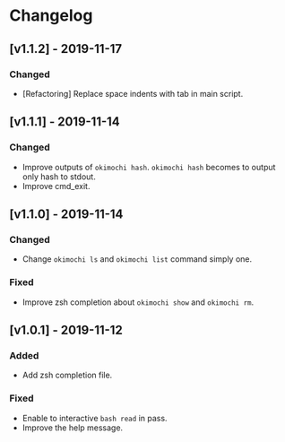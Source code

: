 # Changelog

## [v1.1.2] - 2019-11-17
### Changed
- [Refactoring] Replace space indents with tab in main script.


## [v1.1.1] - 2019-11-14
### Changed
- Improve outputs of `okimochi hash`.
  `okimochi hash` becomes to output only hash to stdout.
- Improve cmd_exit.


## [v1.1.0] - 2019-11-14
### Changed
- Change `okimochi ls` and `okimochi list` command simply one.

### Fixed
- Improve zsh completion about `okimochi show` and `okimochi rm`.

## [v1.0.1] - 2019-11-12
### Added
- Add zsh completion file.

### Fixed
- Enable to interactive `bash read` in pass.
- Improve the help message.
